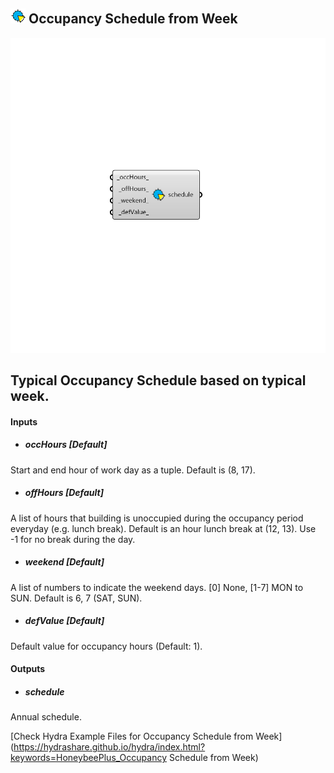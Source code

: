 ## ![](../../images/icons/Occupancy_Schedule_from_Week.png) Occupancy Schedule from Week

![](../../images/components/Occupancy_Schedule_from_Week.png)

Typical Occupancy Schedule based on typical week.
 -

#### Inputs
* ##### occHours [Default]
Start and end hour of work day as a tuple. Default is (8, 17).
* ##### offHours [Default]
A list of hours that building is unoccupied during the occupancy
 period everyday (e.g. lunch break). Default is an hour lunch break at
 (12, 13). Use -1 for no break during the day.
* ##### weekend [Default]
A list of numbers to indicate the weekend days. [0] None, [1-7] MON
 to SUN. Default is 6, 7 (SAT, SUN).
* ##### defValue [Default]
Default value for occupancy hours (Default: 1).

#### Outputs
* ##### schedule
Annual schedule.


[Check Hydra Example Files for Occupancy Schedule from Week](https://hydrashare.github.io/hydra/index.html?keywords=HoneybeePlus_Occupancy Schedule from Week)